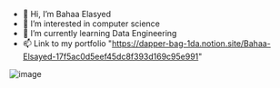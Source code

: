 - 👋 Hi, I’m Bahaa Elasyed
- 👀 I’m interested in computer science 
- 🌱 I’m currently learning Data Engineering 
- 📫 Link to my portfolio "https://dapper-bag-1da.notion.site/Bahaa-Elsayed-17f5ac0d5eef45dc8f393d169c95e991"

![image](https://user-images.githubusercontent.com/51878421/208114673-5b544fb1-95be-43b1-abb5-891ddfa80cd7.png)

<!---
Bahaa29/Bahaa29 is a ✨ special ✨ repository because its `README.md` (this file) appears on your GitHub profile.
You can click the Preview link to take a look at your changes.
--->
